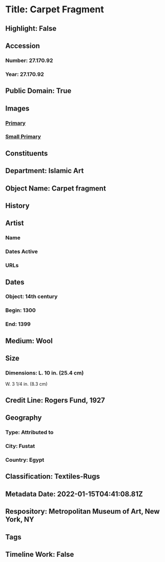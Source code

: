 # Title: Carpet Fragment
## Highlight: False
## Accession
### Number: 27.170.92
### Year: 27.170.92
## Public Domain: True
## Images
### [Primary](https://images.metmuseum.org/CRDImages/is/original/69080.jpg)
### [Small Primary](https://images.metmuseum.org/CRDImages/is/web-large/69080.jpg)
## Constituents
## Department: Islamic Art
## Object Name: Carpet fragment
## History
## Artist
### Name
### Dates Active
### URLs
## Dates
### Object: 14th century
### Begin: 1300
### End: 1399
## Medium: Wool
## Size
### Dimensions: L. 10 in. (25.4 cm)
W. 3 1/4 in. (8.3 cm)
## Credit Line: Rogers Fund, 1927
## Geography
### Type: Attributed to
### City: Fustat
### Country: Egypt
## Classification: Textiles-Rugs
## Metadata Date: 2022-01-15T04:41:08.81Z
## Respository: Metropolitan Museum of Art, New York, NY
## Tags
## Timeline Work: False
